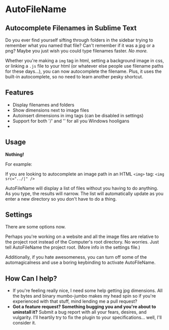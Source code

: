 AutoFileName
============
Autocomplete Filenames in Sublime Text
--------------------------------------

Do you ever find yourself sifting through folders in the sidebar trying to remember what you named that file? Can't remember if it was a jpg or a png? Maybe you just wish you could type filenames faster. *No more.*

Whether you're making a `img` tag in html, setting a background image in css, or linking a `.js` file to your html (or whatever else people use filename paths for these days...), you can now autocomplete the filename. Plus, it uses the built-in autocomplete, so no need to learn another pesky shortcut.

Features
--------

- Display filenames and folders
- Show dimensions next to image files
- Autoinsert dimensions in img tags (can be disabled in settings)
- Support for both '/' and '\' for all you Windows hooligans
- 

Usage
-----
**Nothing!**

For example:

If you are looking to autocomplete an image path in an HTML `<img>` tag:
    `<img src="../|" />`

AutoFileName will display a list of files without you having to do anything. As you type, the results will narrow. The list will automatically update as you enter a new directory so you don't have to do a thing.

Settings
--------
There are some options now. 

Perhaps you're working on a website and all the image files are relative to the project root instead of the Computer's root directory. No worries. Just tell AutoFileName the project root. (More info in the settings file.)

Additionally, if you hate awesomeness, you can turn off some of the automagicalness and use a boring keybinding to activate AutoFileName.

How Can I help?
---------------
- If you're feeling really nice, I need some help getting jpg dimensions. All the bytes and binary mumbo-jumbo makes my head spin so if you're experienced with that stuff, mind lending me a pull request?
- **Got a feature request? Something bugging you and you're about to uninstall it?** Submit a bug report with all your fears, desires, and vulgarity. I'll heartily try to fix the plugin to your specifications... well, I'll consider it.